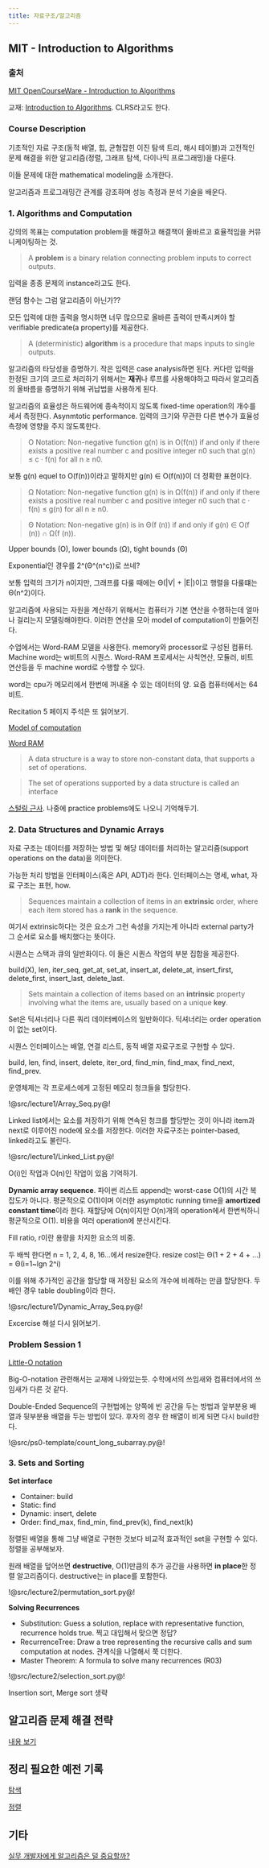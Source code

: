 ```yaml
---
title: 자료구조/알고리즘
---
```


## MIT - Introduction to Algorithms

### 출처

[MIT OpenCourseWare - Introduction to Algorithms](https://ocw.mit.edu/courses/6-006-introduction-to-algorithms-spring-2020/)

교재: [Introduction to Algorithms](https://ko.wikipedia.org/wiki/Introduction_to_Algorithms). CLRS라고도 한다.

### Course Description

기초적인 자료 구조(동적 배열, 힙, 균형잡힌 이진 탐색 트리, 해시 테이블)과 고전적인 문제 해결을 위한 알고리즘(정렬, 그래프 탐색, 다이나믹 프로그래밍)을 다룬다.

이들 문제에 대한 mathematical modeling을 소개한다.

알고리즘과 프로그래밍간 관계를 강조하며 성능 측정과 분석 기술을 배운다.

### 1. Algorithms and Computation

강의의 목표는 computation problem을 해결하고 해결책이 올바르고 효율적임을 커뮤니케이팅하는 것.

> A **problem** is a binary relation connecting problem inputs to correct outputs.

입력을 종종 문제의 instance라고도 한다.

랜덤 함수는 그럼 알고리즘이 아닌가??

모든 입력에 대한 출력을 명시하면 너무 많으므로 올바른 출력이 만족시켜야 할 verifiable predicate(a property)를 제공한다.

> A (deterministic) **algorithm** is a procedure that maps inputs to single outputs.

알고리즘의 타당성을 증명하기. 작은 입력은 case analysis하면 된다. 커다란 입력을 한정된 크기의 코드로 처리하기 위해서는 **재귀**나 루프를 사용해야하고 따라서 알고리즘의 올바름을 증명하기 위해 귀납법을 사용하게 된다.

알고리즘의 효율성은 하드웨어에 종속적이지 않도록 fixed-time operation의 개수를 세서 측정한다. Asynmtotic performance. 입력의 크기와 무관한 다른 변수가 효율성 측정에 영향을 주지 않도록한다.

> O Notation: Non-negative function g(n) is in O(f(n)) if and only if there exists a positive real number c and positive integer n0 such that g(n) ≤ c · f(n) for all n ≥ n0.

보통 g(n) equel to O(f(n))이라고 말하지만 g(n) ∈ O(f(n))이 더 정확한 표현이다.

> Ω Notation: Non-negative function g(n) is in Ω(f(n)) if and only if there exists a positive real number c and positive integer n0 such that c · f(n) ≤ g(n) for all n ≥ n0.

> Θ Notation: Non-negative g(n) is in Θ(f (n)) if and only if g(n) ∈ O(f (n)) ∩ Ω(f (n)).

Upper bounds (O), lower bounds (Ω), tight bounds (Θ)

Exponential인 경우를 2^(Θ^(n^c))로 쓰네?

보통 입력의 크기가 n이지만, 그래프를 다룰 때에는 Θ(|V| + |E|)이고 행렬을 다룰떄는 Θ(n^2)이다.

알고리즘에 사용되는 자원을 계산하기 위해서는 컴퓨터가 기본 연산을 수행하는데 얼마나 걸리는지 모델링해야한다. 이러한 연산을 모아 model of computation이 만들어진다.

수업에서는 Word-RAM 모델을 사용한다. memory와 processor로 구성된 컴퓨터. Machine word는 w비트의 시퀀스. Word-RAM 프로세서는 사칙연산, 모듈러, 비트 연산등을 두 machine word로 수행할 수 있다.

word는 cpu가 메모리에서 한번에 꺼내올 수 있는 데이터의 양. 요즘 컴퓨터에서는 64비트.

Recitation 5 페이지 주석은 또 읽어보기.

[Model of computation](https://en.wikipedia.org/wiki/Model_of_computation)

[Word RAM](https://en.wikipedia.org/wiki/Word_RAM)

> A data structure is a way to store non-constant data, that supports a set of operations.

> The set of operations supported by a data structure is called an interface

[스털링 근사](https://ko.wikipedia.org/wiki/스털링_근사). 나중에 practice problems에도 나오니 기억해두기.

### 2. Data Structures and Dynamic Arrays

자료 구조는 데이터를 저장하는 방법 및 해당 데이터를 처리하는 알고리즘(support operations on the data)을 의미한다.

가능한 처리 방법을 인터페이스(혹은 API, ADT)라 한다. 인터페이스는 명세, what, 자료 구조는 표현, how.

> Sequences maintain a collection of items in an **extrinsic** order, where each item stored has a **rank** in the sequence.

여기서 extrinsic하다는 것은 요소가 그런 속성을 가지는게 아니라 external party가 그 순서로 요소를 배치했다는 뜻이다.

시퀀스는 스택과 큐의 일반화이다. 이 둘은 시퀀스 작업의 부분 집합을 제공한다.

build(X), len, iter_seq, get_at, set_at, insert_at, delete_at, insert_first, delete_first, insert_last, delete_last.

> Sets maintain a collection of items based on an **intrinsic** property involving what the items are, usually based on a unique **key**.

Set은 딕셔너리나 다른 쿼리 데이터베이스의 일반화이다. 딕셔너리는 order operation이 없는 set이다.

시퀀스 인터페이스는 배열, 연결 리스트, 동적 배열 자료구조로 구현할 수 있다.

build, len, find, insert, delete, iter_ord, find_min, find_max, find_next, find_prev.

운영체제는 각 프로세스에게 고정된 메모리 청크들을 할당한다.

!@src/lecture1/Array_Seq.py@!

Linked list에서는 요소를 저장하기 위해 연속된 청크를 할당받는 것이 아니라 item과 next로 이루어진 node에 요소를 저장한다. 이러한 자료구조는 pointer-based, linked라고도 불린다.

!@src/lecture1/Linked_List.py@!

O(i)인 작업과 O(n)인 작업이 있음 기억하기.

**Dynamic array sequence**. 파이썬 리스트 append는 worst-case O(1)의 시간 복잡도가 아니다. 평균적으로 O(1)이며 이러한 asymptotic running time을 **amortized constant time**이라 한다. 재할당에 O(n)이지만 O(n)개의 operation에서 한번씩하니 평균적으로 O(1). 비용을 여러 operation에 분산시킨다.

Fill ratio, r이란 용량을 차지한 요소의 비중.

두 배씩 한다면 n = 1, 2, 4, 8, 16...에서 resize한다. resize cost는 Θ(1 + 2 + 4 + ...) = Θ(i=1~lgn 2^i)

이를 위해 추가적인 공간을 할당할 때 저장된 요소의 개수에 비례하는 만큼 할당한다. 두 배인 경우 table doubling이라 한다.

!@src/lecture1/Dynamic_Array_Seq.py@!

Excercise 해설 다시 읽어보기.

### Problem Session 1

[Little-O notation](https://en.wikipedia.org/wiki/Big_O_notation#Little-o_notation)

Big-O-notation 관련해서는 교재에 나와있는듯. 수학에서의 쓰임새와 컴퓨터에서의 쓰임새가 다른 것 같다.

Double-Ended Sequence의 구현법에는 양쪽에 빈 공간을 두는 방법과 앞부분용 배열과 뒷부분용 배열을 두는 방법이 있다. 후자의 경우 한 배열이 비게 되면 다시 build한다.

!@src/ps0-template/count_long_subarray.py@!

### 3. Sets and Sorting

**Set interface**

- Container: build
- Static: find
- Dynamic: insert, delete
- Order: find_max, find_min, find_prev(k), find_next(k)

정렬된 배열을 통해 그냥 배열로 구현한 것보다 비교적 효과적인 set을 구현할 수 있다. 정렬을 공부해보자.

원래 배열을 덮어쓰면 **destructive**, O(1)만큼의 추가 공간을 사용하면 **in place**한 정렬 알고리즘이다. destructive는 in place를 포함한다.

!@src/lecture2/permutation_sort.py@!

**Solving Recurrences**

- Substitution: Guess a solution, replace with representative function, recurrence holds true. 찍고 대입해서 맞으면 정답?
- RecurrenceTree: Draw a tree representing the recursive calls and sum computation at nodes. 관계식을 나열해서 쭉 더한다.
- Master Theorem: A formula to solve many recurrences (R03)

!@src/lecture2/selection_sort.py@!

Insertion sort, Merge sort 생략

## 알고리즘 문제 해결 전략

[내용 보기](./jongman/)

## 정리 필요한 예전 기록

[탐색](search)

[정렬](sorting)

## 기타

[실무 개발자에게 알고리즘은 덜 중요할까?](https://medium.com/@ghilbut/실무-개발자에게-알고리즘은-덜-중요할까-fcbab7f87074)
